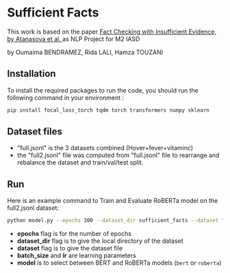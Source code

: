 # Sufficient Facts
This work is based on the paper [Fact Checking with Insufficient Evidence, by Atanasova et al.
](https://arxiv.org/abs/2204.02007) as NLP Project for M2 IASD

by Oumaima BENDRAMEZ, Rida LALI, Hamza TOUZANI

## Installation 

To install the required packages to run the code, you should run the following command in your environment :
```bash
pip install focal_loss_torch tqdm torch transformers numpy sklearn
``` 

## Dataset files

* "full.jsonl" is the 3 datasets combined (Hover+fever+vitaminc)
* the "full2.jsonl" file was computed from "full.jsonl" file to rearrange and rebalance the dataset and train/val/test split.

## Run
Here is an example command to Train and Evaluate RoBERTa model on the full2.jsonl dataset:

```bash
python model.py --epochs 300 --dataset_dir sufficient_facts --dataset full2.jsonl --batch_size 8 --lr 1e-6 --model roberta
```

- **epochs** flag is for the number of epochs
- **dataset_dir** flag is to give the local directory of the dataset
- **dataset** flag is to give the dataset file
- **batch_size** and **lr** are learning parameters
- **model** is to select between BERT and RoBERTa models (`bert` or `roberta`)